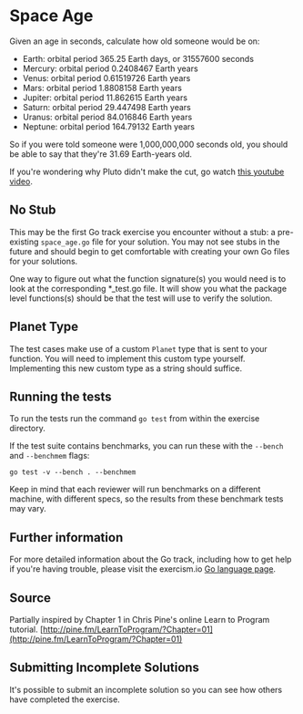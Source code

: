 # Space Age

Given an age in seconds, calculate how old someone would be on:

- Earth: orbital period 365.25 Earth days, or 31557600 seconds
- Mercury: orbital period 0.2408467 Earth years
- Venus: orbital period 0.61519726 Earth years
- Mars: orbital period 1.8808158 Earth years
- Jupiter: orbital period 11.862615 Earth years
- Saturn: orbital period 29.447498 Earth years
- Uranus: orbital period 84.016846 Earth years
- Neptune: orbital period 164.79132 Earth years

So if you were told someone were 1,000,000,000 seconds old, you should
be able to say that they're 31.69 Earth-years old.

If you're wondering why Pluto didn't make the cut, go watch [this
youtube video](http://www.youtube.com/watch?v=Z_2gbGXzFbs).

## No Stub

This may be the first Go track exercise you encounter without a stub: a
pre-existing `space_age.go` file for your solution. You may not see stubs in
the future and should begin to get comfortable with creating your own Go files
for your solutions.

One way to figure out what the function signature(s) you would need is to look
at the corresponding \*\_test.go file. It will show you what the package level
functions(s) should be that the test will use to verify the solution.

## Planet Type

The test cases make use of a custom `Planet` type that is sent to your function. You will need to implement this custom type yourself. Implementing this new custom type as a string should suffice.

## Running the tests

To run the tests run the command `go test` from within the exercise directory.

If the test suite contains benchmarks, you can run these with the `--bench` and `--benchmem`
flags:

    go test -v --bench . --benchmem

Keep in mind that each reviewer will run benchmarks on a different machine, with
different specs, so the results from these benchmark tests may vary.

## Further information

For more detailed information about the Go track, including how to get help if
you're having trouble, please visit the exercism.io [Go language page](http://exercism.io/languages/go/resources).

## Source

Partially inspired by Chapter 1 in Chris Pine's online Learn to Program tutorial. [http://pine.fm/LearnToProgram/?Chapter=01](http://pine.fm/LearnToProgram/?Chapter=01)

## Submitting Incomplete Solutions

It's possible to submit an incomplete solution so you can see how others have completed the exercise.
